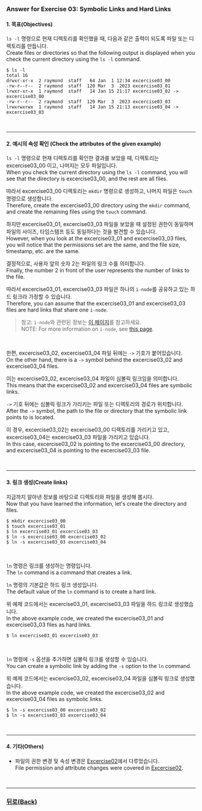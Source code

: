 ### Answer for Exercise 03: Symbolic Links and Hard Links

#### 1. 목표(Objectives)

`ls -l` 명령으로 현재 디렉토리를 확인했을 때, 다음과 같은 출력이 되도록 파일 또는 디렉토리를 만듭니다.<br>
Create files or directories so that the following output is displayed when you check the current directory using the `ls -l` command.

```
$ ls -l
total 16
drwxr-xr-x  2 raymond  staff   64 Jan  1 12:34 excercise03_00
-rw-r--r--  2 raymond  staff  120 Mar  3  2023 excercise03_01
lrwxr-xr-x  1 raymond  staff   14 Jan 15 21:17 excercise03_02 -> excercise03_00
-rw-r--r--  2 raymond  staff  120 Mar  3  2023 excercise03_03
lrwxrwxrwx  1 raymond  staff   14 Jan 15 21:13 excercise03_04 -> excercise03_03
```
<br>

---
#### 2. 예시의 속성 확인 (Check the attributes of the given example)

`ls -l` 명령으로 현재 디렉토리를 확인한 결과를 보았을 때, 디렉토리는 excercise03_00 이고, 나머지는 모두 파일입니다.<br>
When you check the current directory using the `ls -l` command, you will see that the directory is excercise03_00, and the rest are all files.

따라서 excercise03_00 디렉토리는 `mkdir` 명령으로 생성하고, 나머지 파일은 `touch` 명령으로 생성합니다.<br>
Therefore, create the excercise03_00 directory using the `mkdir` command, and create the remaining files using the `touch` command.

하지만 excercise03_01, excercise03_03 파일을 보았을 때 설정된 권한이 동일하며 파일의 사이즈, 타임스탬프 등도 동일하다는 것을 발견할 수 있습니다.<br>
However, when you look at the excercise03_01 and excercise03_03 files, you will notice that the permissions set are the same, and the file size, timestamp, etc. are the same.

결정적으로, 사용자 앞의 숫자 2는 파일의 링크 수를 의미합니다.<br>
Finally, the number 2 in front of the user represents the number of links to the file.<br>

따라서 excercise03_01, excercise03_03 파일은 하나의 `i-node`를 공유하고 있는 하드 링크라 가정할 수 있습니다.<br>
Therefore, you can assume that the excercise03_01 and excercise03_03 files are hard links that share one `i-node`.

> 참고: `i-node`와 관련된 정보는 [이 페이지](https://github.com/garlicvread/Shell_Scripting/tree/main/ShellScripts/03.SymbolicAndHardLinks)를 참고하세요.<br>
> NOTE: For more information on `i-node`, see [this page](https://github.com/garlicvread/Shell_Scripting/tree/main/ShellScripts/03.SymbolicAndHardLinks).<br>

<br>

한편, excercise03_02, excercise03_04 파일 뒤에는 `->` 기호가 붙어있습니다.<br>
On the other hand, there is a `->` symbol behind the excercise03_02 and excercise03_04 files.

이는 excercise03_02, excercise03_04 파일이 심볼릭 링크임을 의미합니다.<br>
This means that the excercise03_02 and excercise03_04 files are symbolic links.<br>

`->` 기호 뒤에는 심볼릭 링크가 가리키는 파일 또는 디렉토리의 경로가 위치합니다.<br>
After the `->` symbol, the path to the file or directory that the symbolic link points to is located.<br>

이 경우, excercise03_02는 excercise03_00 디렉토리를 가리키고 있고, excercise03_04는 excercise03_03 파일을 가리키고 있습니다.<br>
In this case, excercise03_02 is pointing to the excercise03_00 directory, and excercise03_04 is pointing to the excercise03_03 file.<br>

<br>

---
#### 3. 링크 생성(Create links)

지금까지 알아낸 정보를 바탕으로 디렉토리와 파일을 생성해 봅시다.<br>
Now that you have learned the information, let's create the directory and files.<br>

```
$ mkdir excercise03_00
$ touch excercise03_01
$ ln excercise03_01 excercise03_03
$ ln -s excercise03_00 excercise03_02
$ ln -s excercise03_03 excercise03_04
```
<br>

`ln` 명령은 링크를 생성하는 명령입니다.<br>
The `ln` command is a command that creates a link.<br>

`ln` 명령의 기본값은 하드 링크 생성입니다.<br>
The default value of the `ln` command is to create a hard link.<br>

위 예제 코드에서는 excercise03_01, excercise03_03 파일을 하드 링크로 생성했습니다.<br>
In the above example code, we created the excercise03_01 and excercise03_03 files as hard links.<br>

```
$ ln excercise03_01 excercise03_03
```
<br>

`ln` 명령에 `-s` 옵션을 추가하면 심볼릭 링크를 생성할 수 있습니다.<br>
You can create a symbolic link by adding the `-s` option to the `ln` command.<br>

위 예제 코드에서는 excercise03_02, excercise03_04 파일을 심볼릭 링크로 생성했습니다.<br>
In the above example code, we created the excercise03_02 and excercise03_04 files as symbolic links.<br>

```
$ ln -s excercise03_00 excercise03_02
$ ln -s excercise03_03 excercise03_04
```
<br>

---

#### 4. 기타(Others)

* 파일의 권한 변경 및 속성 변경은 [Excercise02](https://github.com/garlicvread/Shell_Scripting/tree/main/ShellScripts/02.FileAttributesModification/Answer)에서 다루었습니다.<br>
  File permission and attribute changes were covered in [Excercise02](https://github.com/garlicvread/Shell_Scripting/tree/main/ShellScripts/02.FileAttributesModification/Answer).<br>

<br>

---
### [뒤로(Back)](https://github.com/garlicvread/Shell_Scripting/tree/main/ShellScripts/03.SymbolicAndHardLinks/File)